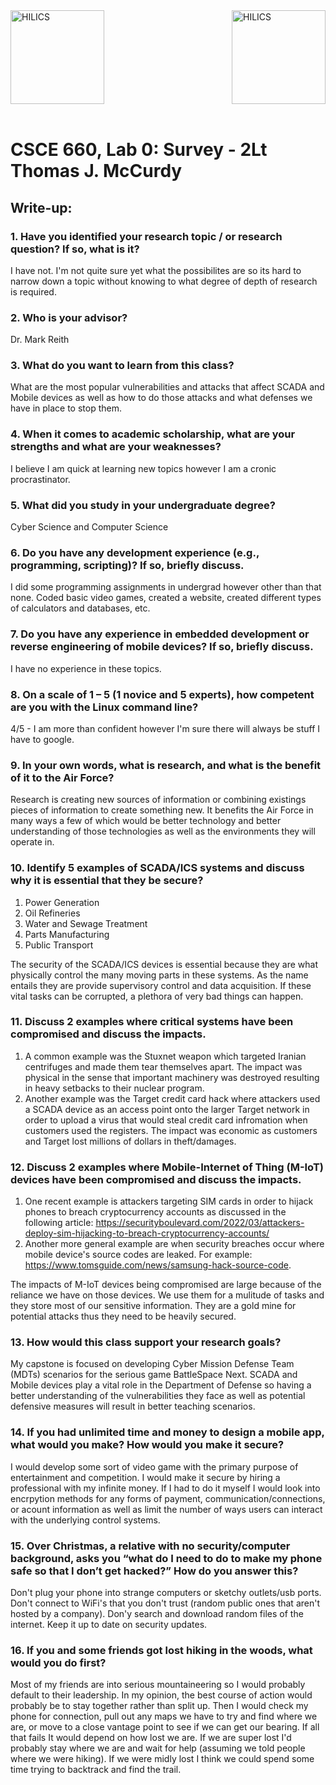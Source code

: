 <div>
<img align="left" src="../img/afit-logo.png" height="150" title="HILICS"><img align="right" src="../img/ccr-logo.png" height="150" title="HILICS">  
</div><br clear="all" /><br>


# CSCE 660, Lab 0: Survey - 2Lt Thomas J. McCurdy

## Write-up: 
### 1.	Have you identified your research topic / or research question?  If so, what is it?

I have not. I'm not quite sure yet what the possibilites are so its hard to narrow down a topic without knowing to what degree of depth of research is required. 

### 2.	Who is your advisor?  

Dr. Mark Reith

### 3.	What do you want to learn from this class?

What are the most popular vulnerabilities and attacks that affect SCADA and Mobile devices as well as how to do those attacks and what defenses we have in place to stop them.

### 4.	When it comes to academic scholarship, what are your strengths and what are your weaknesses?

I believe I am quick at learning new topics however I am a cronic procrastinator.

### 5.	What did you study in your undergraduate degree?

Cyber Science and Computer Science

### 6.	Do you have any development experience (e.g., programming, scripting)?  If so, briefly discuss. 

I did some programming assignments in undergrad however other than that none. Coded basic video games, created a website, created different types of calculators and databases, etc.

### 7.	Do you have any experience in embedded development or reverse engineering of mobile devices?  If so, briefly discuss. 

I have no experience in these topics.

### 8.	On a scale of 1 – 5 (1 novice and 5 experts), how competent are you with the Linux command line?

4/5 - I am more than confident however I'm sure there will always be stuff I have to google.

### 9.	In your own words, what is research, and what is the benefit of it to the Air Force?  

Research is creating new sources of information or combining existings pieces of information to create something new. It benefits the Air Force in many ways a few of which
would be better technology and better understanding of those technologies as well as the environments they will operate in.

### 10.	Identify 5 examples of SCADA/ICS systems and discuss why it is essential that they be secure?  

1. Power Generation
2. Oil Refineries
3. Water and Sewage Treatment
4. Parts Manufacturing
5. Public Transport

The security of the SCADA/ICS devices is essential because they are what physically control the many moving parts in these systems. As the name entails they are provide supervisory control and data acquisition. If these vital tasks can be corrupted, a plethora of very bad things can happen. 

### 11.	Discuss 2 examples where critical systems have been compromised and discuss the impacts.

1. A common example was the Stuxnet weapon which targeted Iranian centrifuges and made them tear themselves apart. The impact was physical in the sense that important machinery was destroyed resulting in heavy setbacks to their nuclear program.
2. Another example was the Target credit card hack where attackers used a SCADA device as an access point onto the larger Target network in order to upload a virus that would steal credit card infromation when customers used the registers. The impact was economic as customers and Target lost millions of dollars in theft/damages.

### 12.	Discuss 2 examples where Mobile-Internet of Thing (M-IoT) devices have been compromised and discuss the impacts.

1. One recent example is attackers targeting SIM cards in order to hijack phones to breach cryptocurrency accounts as discussed in the following article: https://securityboulevard.com/2022/03/attackers-deploy-sim-hijacking-to-breach-cryptocurrency-accounts/
2. Another more general example are when security breaches occur where mobile device's source codes are leaked. For example: https://www.tomsguide.com/news/samsung-hack-source-code.

The impacts of M-IoT devices being compromised are large because of the reliance we have on those devices. We use them for a mulitude of tasks and they store most of our sensitive information. They are a gold mine for potential attacks thus they need to be heavily secured.

### 13.	How would this class support your research goals?   

My capstone is focused on developing Cyber Mission Defense Team (MDTs) scenarios for the serious game BattleSpace Next. SCADA and Mobile devices play a vital role in the Department of Defense so having a better understanding of the vulnerabilities they face as well as potential defensive measures will result in better teaching scenarios. 

### 14.	If you had unlimited time and money to design a mobile app, what would you make?  How would you make it secure?

I would develop some sort of video game with the primary purpose of entertainment and competition. I would make it secure by hiring a professional with my infinite money. If I had to do it myself I would look into encrpytion methods for any forms of payment, communication/connections, or acount information as well as limit the number of ways users can interact with the underlying control systems. 

### 15.	Over Christmas, a relative with no security/computer background, asks you “what do I need to do to make my phone safe so that I don’t get hacked?”  How do you answer this?

Don't plug your phone into strange computers or sketchy outlets/usb ports. Don't connect to WiFi's that you don't trust (random public ones that aren't hosted by a company). Don'y search and download random files of the internet. Keep it up to date on security updates. 

### 16.	If you and some friends got lost hiking in the woods, what would you do first?

Most of my friends are into serious mountaineering so I would probably default to their leadership. In my opinion, the best course of action would probably be to stay together rather than split up. Then I would check my phone for connection, pull out any maps we have to try and find where we are, or move to a close vantage point to see if we can get our bearing. If all that fails It would depend on how lost we are. If we are super lost I'd probably stay where we are and wait for help (assuming we told people where we were hiking). If we were midly lost I think we could spend some time trying to backtrack and find the trail.
